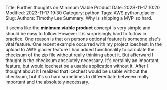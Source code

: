 Title: Further thoughts on Minimum Viable Product
Date: 2023-11-17 10:20
Modified: 2023-11-17 19:30
Category: python
Tags: AWS,python,glacier
Slug: 
Authors: Timothy Lee
Summary: Why is shipping a MVP so hard.

It seems like the **minimum viable product** concept is very simple and should be easy to follow. However it is surprisingly hard to follow in practice. One reason is that on persons optional feature is someone else's vital feature. One recent example occurred with my project icechest.  In the upload to AWS glacier feature I had added functionality to calculate the checksum of the zip file without really thinking about it. But afterward I thought is the checksum absolutely necessary. It's certainly an important feature, but would icechest be a usable application without it. After I thought about it I realized that icechest would be usable without the checksum, but it's so hard sometimes to differentiate between really important and the absolutely necessary.
